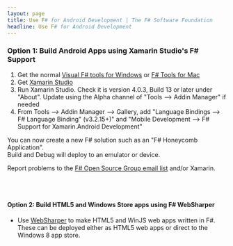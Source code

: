 ```yaml
---
layout: page
title: Use F# for Android Development | The F# Software Foundation
headline: Use F# for Android Development
---
```


### Option 1: Build Android Apps using Xamarin Studio's F# Support

1. Get the normal [Visual F# tools for Windows](/use/windows) or [F# Tools for Mac](/use/mac)
2. Get [Xamarin Studio](http://xamarin.com/download)
3. Run Xamarin Studio. Check it is version 4.0.3, Build 13 or later under "About". Update using the Alpha channel of "Tools --> Addin Manager" if needed
4. From Tools --> Addin Manager --> Gallery, add "Language Bindings --> F# Language Binding" (v3.2.15+)" and "Mobile Development --> F# Support for Xamarin.Android Development" 

You can now create a new F# solution such as an "F# Honeycomb Application".  
Build and Debug will deploy to an emulator or device.

Report problems to the [F# Open Source Group email list](http://fsharp.github.com/fsharp) and/or Xamarin.

<br />
<br />


#### Option 2: Build HTML5 and Windows Store apps using F# WebSharper

* Use [WebSharper](http://www.websharper.com) to make HTML5 and WinJS web apps written in F#. These can 
  be deployed either as HTML5 web apps or direct to the Windows 8 app store.

<br />
<br />

